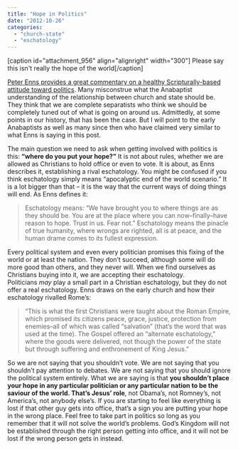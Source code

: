 ```yaml
---
title: "Hope in Politics"
date: "2012-10-26"
categories: 
  - "church-state"
  - "eschatology"
---
```


\[caption id="attachment\_956" align="alignright" width="300"\] Please say this isn't really the hope of the world\[/caption\]

[Peter Enns provides a great commentary on a healthy Scripturally-based attitude toward politics](http://www.patheos.com/blogs/peterenns/2012/09/dear-christian-if-the-thought-of-either-romney-or-obama-getting-elected-makes-you-fearful-angry-or-depressed-you-have-what-we-call-a-theological-problem/). Many misconstrue what the Anabaptist understanding of the relationship between church and state should be. They think that we are complete separatists who think we should be completely tuned out of what is going on around us. Admittedly, at some points in our history, that has been the case. But I will point to the early Anabaptists as well as many since then who have claimed very similar to what Enns is saying in this post.

The main question we need to ask when getting involved with politics is this: **“where do you put your hope?”** It is not about rules, whether we are allowed as Christians to hold office or even to vote. It is about, as Enns describes it, establishing a rival eschatology. You might be confused if you think eschatology simply means “apocalyptic end of the world scenario.” It is a lot bigger than that – it is the way that the current ways of doing things will end. As Enns defines it: <!--more-->

> Eschatology means: “We have brought you to where things are as they should be. You are at the place where you can now–finally–have reason to hope. Trust in us. Fear not.” Eschatology means the pinacle of true humanity, where wrongs are righted, all is at peace, and the human drame comes to its fullest expression.

Every political system and even every politician promises this fixing of the world or at least the nation. They don’t succeed, although some will do more good than others, and they never will. When we find ourselves as Christians buying into it, we are accepting their eschatology. Politicians _may_ play a small part in a Christian eschatology, but they do not offer a real eschatology. Enns draws on the early church and how their eschatology rivalled Rome’s:

> “This is what the first Christians were taught about the Roman Empire, which promised its citizens peace, grace, justice, protection from enemies–all of which was called “salvation” (that’s the word that was used at the time). The Gospel offered an “alternate eschatology,” where the goods were delivered, not though the power of the state but through suffering and enthronement of King Jesus.”

So we are not saying that you shouldn’t vote. We are not saying that you shouldn’t pay attention to debates. We are not saying that you should ignore the political system entirely. What we are saying is that **you shouldn’t place your hope in any particular politician or any particular nation to be the saviour of the world. That’s Jesus’ role**, not Obama’s, not Romney’s, not America’s, not anybody else’s. If you are starting to feel like everything is lost if that other guy gets into office, that’s a sign you are putting your hope in the wrong place. Feel free to take part in politics so long as you remember that it will not solve the world’s problems. God’s Kingdom will not be established through the right person getting into office, and it will not be lost if the wrong person gets in instead.
